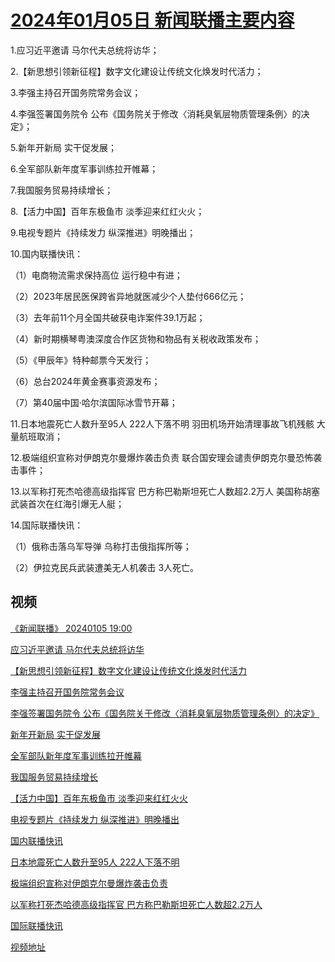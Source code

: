 # [2024年01月05日 新闻联播主要内容](https://tv.cctv.com/lm/xwlb/day/20240105.shtml)

1.应习近平邀请 马尔代夫总统将访华；

2.【新思想引领新征程】数字文化建设让传统文化焕发时代活力；

3.李强主持召开国务院常务会议；

4.李强签署国务院令 公布《国务院关于修改〈消耗臭氧层物质管理条例〉的决定》；

5.新年开新局 实干促发展；

6.全军部队新年度军事训练拉开帷幕；

7.我国服务贸易持续增长；

8.【活力中国】百年东极鱼市 淡季迎来红红火火；

9.电视专题片《持续发力 纵深推进》明晚播出；

10.国内联播快讯：

（1）电商物流需求保持高位 运行稳中有进；

（2）2023年居民医保跨省异地就医减少个人垫付666亿元；

（3）去年前11个月全国共破获电诈案件39.1万起；

（4）新时期横琴粤澳深度合作区货物和物品有关税收政策发布；

（5）《甲辰年》特种邮票今天发行；

（6）总台2024年黄金赛事资源发布；

（7）第40届中国·哈尔滨国际冰雪节开幕；

11.日本地震死亡人数升至95人 222人下落不明 羽田机场开始清理事故飞机残骸 大量航班取消；

12.极端组织宣称对伊朗克尔曼爆炸袭击负责 联合国安理会谴责伊朗克尔曼恐怖袭击事件；

13.以军称打死杰哈德高级指挥官 巴方称巴勒斯坦死亡人数超2.2万人 美国称胡塞武装首次在红海引爆无人艇；

14.国际联播快讯：

（1）俄称击落乌军导弹 乌称打击俄指挥所等；

（2）伊拉克民兵武装遭美无人机袭击 3人死亡。

## 视频

[《新闻联播》 20240105 19:00](https://tv.cctv.com/2024/01/05/VIDEraSdfXodTEHfEaQZkdYC240105.shtml)

[应习近平邀请 马尔代夫总统将访华](https://tv.cctv.com/2024/01/05/VIDEDI0K1J1ea9Bzxj9l7xON240105.shtml)

[【新思想引领新征程】数字文化建设让传统文化焕发时代活力](https://tv.cctv.com/2024/01/05/VIDE8q8SAUm2jvkOi5bFdEoy240105.shtml)

[李强主持召开国务院常务会议](https://tv.cctv.com/2024/01/05/VIDENB3c4pVUf1EdQcVXw9Ek240105.shtml)

[李强签署国务院令 公布《国务院关于修改〈消耗臭氧层物质管理条例〉的决定》](https://tv.cctv.com/2024/01/05/VIDEGqPThhdVRb1twHmLSxIz240105.shtml)

[新年开新局 实干促发展](https://tv.cctv.com/2024/01/05/VIDEXQOu0qGOM8Xh6WBVh8Sw240105.shtml)

[全军部队新年度军事训练拉开帷幕](https://tv.cctv.com/2024/01/05/VIDExxj9tb2SpvGIDBP3ObLx240105.shtml)

[我国服务贸易持续增长](https://tv.cctv.com/2024/01/05/VIDEliDPRrvHTJeSfWBjCvfZ240105.shtml)

[【活力中国】百年东极鱼市 淡季迎来红红火火](https://tv.cctv.com/2024/01/05/VIDEjY24BStO8iQBd2xA0C8p240105.shtml)

[电视专题片《持续发力 纵深推进》明晚播出](https://tv.cctv.com/2024/01/05/VIDEmPTyzV0qMyiHDFkZcSBe240105.shtml)

[国内联播快讯](https://tv.cctv.com/2024/01/05/VIDEBfh3OSWr9AOzCQ07C80t240105.shtml)

[日本地震死亡人数升至95人 222人下落不明](https://tv.cctv.com/2024/01/05/VIDEpg2JVKdn1WSLI815E17M240105.shtml)

[极端组织宣称对伊朗克尔曼爆炸袭击负责](https://tv.cctv.com/2024/01/05/VIDEP086UkYfSAbUG1cN8DIK240105.shtml)

[以军称打死杰哈德高级指挥官 巴方称巴勒斯坦死亡人数超2.2万人](https://tv.cctv.com/2024/01/05/VIDE1NqlX9ZkUYipTvYtGuSA240105.shtml)

[国际联播快讯](https://tv.cctv.com/2024/01/05/VIDEMB7vG8dEjXHuIWDwD9Wy240105.shtml)

[视频地址](https://tv.cctv.com/lm/xwlb/day/20240105.shtml) 

